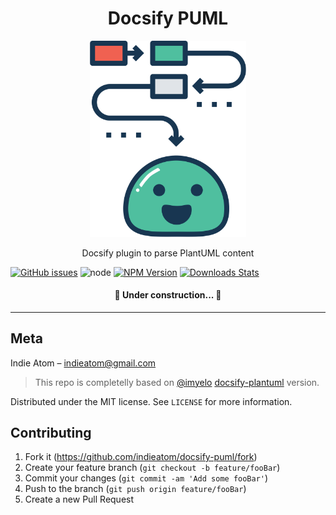<h1 align="center">Docsify PUML</h1>

<p align="center">
    <img alt="logo" src="./docs/_media/logo.svg" width="250">
</p>

<p align="center">Docsify plugin to parse PlantUML content</p>

[![GitHub issues][github-issues]](issues)
![node][node-version]
[![NPM Version][npm-image]][npm-url]
[![Downloads Stats][npm-downloads]][npm-url]

<h4 align="center"> 
	🚧  Under construction...  🚧
</h4>

---

## Meta

Indie Atom – indieatom@gmail.com

> This repo is completelly based on [@imyelo](https://github.com/imyelo) [docsify-plantuml](https://github.com/imyelo/docsify-plantuml) version.

Distributed under the MIT license. See `LICENSE` for more information.

## Contributing

1. Fork it (<https://github.com/indieatom/docsify-puml/fork>)
2. Create your feature branch (`git checkout -b feature/fooBar`)
3. Commit your changes (`git commit -am 'Add some fooBar'`)
4. Push to the branch (`git push origin feature/fooBar`)
5. Create a new Pull Request

<!-- Markdown link & img dfn's -->

[github-issues]: https://img.shields.io/github/issues/indieatom/docsify-puml?style=for-the-badge
[issues]: https://github.com/indieatom/docsify-puml/issues
[npm-image]: https://img.shields.io/npm/v/docsify-puml.svg?style=for-the-badge
[npm-url]: https://npmjs.org/package/docsify-puml
[npm-downloads]: https://img.shields.io/npm/dm/docsify-puml.svg?style=for-the-badge
[node-version]: https://img.shields.io/node/v/docsify-puml?style=for-the-badge
